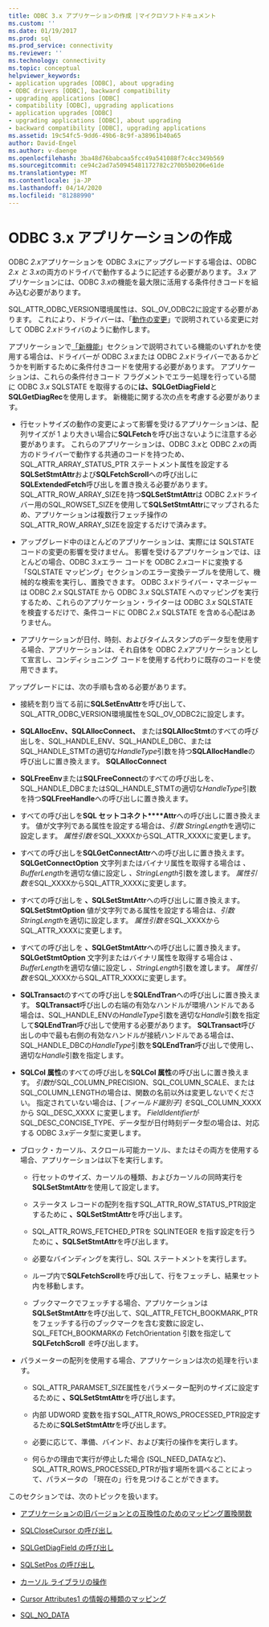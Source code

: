 ```yaml
---
title: ODBC 3.x アプリケーションの作成 |マイクロソフトドキュメント
ms.custom: ''
ms.date: 01/19/2017
ms.prod: sql
ms.prod_service: connectivity
ms.reviewer: ''
ms.technology: connectivity
ms.topic: conceptual
helpviewer_keywords:
- application upgrades [ODBC], about upgrading
- ODBC drivers [ODBC], backward compatibility
- upgrading applications [ODBC]
- compatibility [ODBC], upgrading applications
- application upgrades [ODBC]
- upgrading applications [ODBC], about upgrading
- backward compatibility [ODBC], upgrading applications
ms.assetid: 19c54fc5-9dd6-49b6-8c9f-a38961b40a65
author: David-Engel
ms.author: v-daenge
ms.openlocfilehash: 3ba48d76babcaa5fcc49a541088f7c4cc349b569
ms.sourcegitcommit: ce94c2ad7a50945481172782c270b5b0206e61de
ms.translationtype: MT
ms.contentlocale: ja-JP
ms.lasthandoff: 04/14/2020
ms.locfileid: "81288990"
---
```

# <a name="writing-odbc-3x-applications"></a>ODBC 3.x アプリケーションの作成
ODBC *2.x*アプリケーションを ODBC *3.x*にアップグレードする場合は、ODBC *2.x と 3.x*の両方のドライバで動作するように記述する必要があります。 *3.x* アプリケーションには、ODBC *3.x*の機能を最大限に活用する条件付きコードを組み込む必要があります。  
  
 SQL_ATTR_ODBC_VERSION環境属性は、SQL_OV_ODBC2に設定する必要があります。 これにより、ドライバーは、「[動作の変更](../../../odbc/reference/develop-app/behavioral-changes.md)」で説明されている変更に対して ODBC *2.x*ドライバのように動作します。  
  
 アプリケーションで[「新機能](../../../odbc/reference/develop-app/new-features.md)」セクションで説明されている機能のいずれかを使用する場合は、ドライバーが ODBC *3.x*または ODBC *2.x*ドライバーであるかどうかを判断するために条件付きコードを使用する必要があります。 アプリケーションは、これらの条件付きコード フラグメントでエラー処理を行っている間に ODBC *3.x* SQLSTATE を取得するのに**は、SQLGetDiagField**と**SQLGetDiagRec**を使用します。 新機能に関する次の点を考慮する必要があります。  
  
-   行セットサイズの動作の変更によって影響を受けるアプリケーションは、配列サイズが 1 より大きい場合に**SQLFetch**を呼び出さないように注意する必要があります。 これらのアプリケーションは、ODBC *3.x*と ODBC *2.x*の両方のドライバーで動作する共通のコードを持つため、SQL_ATTR_ARRAY_STATUS_PTR ステートメント属性を設定する**SQLSetStmtAttr**および**SQLFetchScroll**への呼び出しに**SQLExtendedFetch**呼び出しを置き換える必要があります。 SQL_ATTR_ROW_ARRAY_SIZEを持つ**SQLSetStmtAttr**は ODBC *2.x*ドライバー用のSQL_ROWSET_SIZEを使用して**SQLSetStmtAttr**にマップされるため、アプリケーションは複数行フェッチ操作のSQL_ATTR_ROW_ARRAY_SIZEを設定するだけで済みます。  
  
-   アップグレード中のほとんどのアプリケーションは、実際には SQLSTATE コードの変更の影響を受けません。 影響を受けるアプリケーションでは、ほとんどの場合、ODBC *3.x*エラー コードを ODBC *2.x*コードに変換する「SQLSTATE マッピング」セクションのエラー変換テーブルを使用して、機械的な検索を実行し、置換できます。 ODBC *3.x*ドライバー・マネージャーは ODBC *2.x* SQLSTATE から ODBC *3.x* SQLSTATE へのマッピングを実行するため、これらのアプリケーション・ライターは ODBC *3.x* SQLSTATE を検査するだけで、条件コードに ODBC *2.x* SQLSTATE を含める心配はありません。  
  
-   アプリケーションが日付、時刻、およびタイムスタンプのデータ型を使用する場合、アプリケーションは、それ自体を ODBC *2.x*アプリケーションとして宣言し、コンディショニング コードを使用する代わりに既存のコードを使用できます。  
  
 アップグレードには、次の手順も含める必要があります。  
  
-   接続を割り当てる前に**SQLSetEnvAttr**を呼び出して、SQL_ATTR_ODBC_VERSION環境属性をSQL_OV_ODBC2に設定します。  
  
-   **SQLAllocEnv、SQLAllocConnect、** または**SQLAllocStmt**のすべての呼び出しを、SQL_HANDLE_ENV、SQL_HANDLE_DBC、またはSQL_HANDLE_STMTの適切な*HandleType*引数を持つ**SQLAllocHandle**の呼び出しに置き換えます。 **SQLAllocConnect**  
  
-   **SQLFreeEnv**または**SQLFreeConnect**のすべての呼び出しを、SQL_HANDLE_DBCまたはSQL_HANDLE_STMTの適切な*HandleType*引数を持つ**SQLFreeHandle**への呼び出しに置き換えます。  
  
-   すべての呼び出しを**SQL セットコネクト****Attr**への呼び出しに置き換えます。 値が文字列である属性を設定する場合は、*引数 StringLength*を適切に設定します。 *属性引数を*SQL_XXXXからSQL_ATTR_XXXXに変更します。  
  
-   すべての呼び出しを**SQLGetConnectAttr**への呼び出しに置き換えます。 **SQLGetConnectOption** 文字列またはバイナリ属性を取得する場合は *、BufferLength*を適切な値に設定し *、StringLength*引数を渡します。 *属性引数を*SQL_XXXXからSQL_ATTR_XXXXに変更します。  
  
-   すべての呼び出しを **、SQLSetStmtAttr**への呼び出しに置き換えます。 **SQLSetStmtOption** 値が文字列である属性を設定する場合は、*引数 StringLength*を適切に設定します。 *属性引数を*SQL_XXXXからSQL_ATTR_XXXXに変更します。  
  
-   すべての呼び出しを **、SQLGetStmtAttr**への呼び出しに置き換えます。 **SQLGetStmtOption** 文字列またはバイナリ属性を取得する場合は *、BufferLength*を適切な値に設定し *、StringLength*引数を渡します。 *属性引数を*SQL_XXXXからSQL_ATTR_XXXXに変更します。  
  
-   **SQLTransact**のすべての呼び出しを**SQLEndTran**への呼び出しに置き換えます。 **SQLTransact**呼び出しの右端の有効なハンドルが環境ハンドルである場合は、SQL_HANDLE_ENVの*HandleType*引数を適切な*Handle*引数を指定して**SQLEndTran**呼び出しで使用する必要があります。 **SQLTransact**呼び出しの中で最も右側の有効なハンドルが接続ハンドルである場合は、SQL_HANDLE_DBCの*HandleType*引数を**SQLEndTran**呼び出しで使用し、適切な*Handle*引数を指定します。  
  
-   **SQLCol 属性**のすべての呼び出しを**SQLCol 属性**の呼び出しに置き換えます。 *引数*がSQL_COLUMN_PRECISION、SQL_COLUMN_SCALE、またはSQL_COLUMN_LENGTHの場合は、関数の名前以外は変更しないでください。 指定されていない場合は、[*フィールド識別子] を*SQL_COLUMN_XXXX から SQL_DESC_XXXX に変更します。 *FieldIdentifier*がSQL_DESC_CONCISE_TYPE、データ型が日付時刻データ型の場合は、対応する ODBC *3.x*データ型に変更します。  
  
-   ブロック・カーソル、スクロール可能カーソル、またはその両方を使用する場合、アプリケーションは以下を実行します。  
  
    -   行セットのサイズ、カーソルの種類、およびカーソルの同時実行を**SQLSetStmtAttr**を使用して設定します。  
  
    -   ステータス レコードの配列を指すSQL_ATTR_ROW_STATUS_PTR設定するために **、SQLSetStmtAttr**を呼び出します。  
  
    -   SQL_ATTR_ROWS_FETCHED_PTRを SQLINTEGER を指す設定を行うために **、SQLSetStmtAttr**を呼び出します。  
  
    -   必要なバインディングを実行し、SQL ステートメントを実行します。  
  
    -   ループ内で**SQLFetchScroll**を呼び出して、行をフェッチし、結果セット内を移動します。  
  
    -   ブックマークでフェッチする場合、アプリケーションは**SQLSetStmtAttr**を呼び出して、SQL_ATTR_FETCH_BOOKMARK_PTRをフェッチする行のブックマークを含む変数に設定し、SQL_FETCH_BOOKMARKの FetchOrientation 引数を指定して**SQLFetchScroll** *を*呼び出します。  
  
-   パラメーターの配列を使用する場合、アプリケーションは次の処理を行います。  
  
    -   SQL_ATTR_PARAMSET_SIZE属性をパラメーター配列のサイズに設定するために **、SQLSetStmtAttr**を呼び出します。  
  
    -   内部 UDWORD 変数を指すSQL_ATTR_ROWS_PROCESSED_PTR設定するために**SQLSetStmtAttr**を呼び出します。  
  
    -   必要に応じて、準備、バインド、および実行の操作を実行します。  
  
    -   何らかの理由で実行が停止した場合 (SQL_NEED_DATAなど)、SQL_ATTR_ROWS_PROCESSED_PTRが指す場所を調べることによって、パラメータの 「現在の」行を見つけることができます。  
  
 このセクションでは、次のトピックを扱います。  
  
-   [アプリケーションの旧バージョンとの互換性のためのマッピング置換関数](../../../odbc/reference/develop-app/mapping-replacement-functions-for-backward-compatibility-of-applications.md)  
  
-   [SQLCloseCursor の呼び出し](../../../odbc/reference/develop-app/calling-sqlclosecursor.md)  
  
-   [SQLGetDiagField の呼び出し](../../../odbc/reference/develop-app/calling-sqlgetdiagfield.md)  
  
-   [SQLSetPos の呼び出し](../../../odbc/reference/develop-app/calling-sqlsetpos.md)  
  
-   [カーソル ライブラリの操作](../../../odbc/reference/develop-app/cursor-library-operations.md)  
  
-   [Cursor Attributes1 の情報の種類のマッピング](../../../odbc/reference/develop-app/mapping-the-cursor-attributes1-information-types.md)  
  
-   [SQL_NO_DATA](../../../odbc/reference/develop-app/sql-no-data.md)
